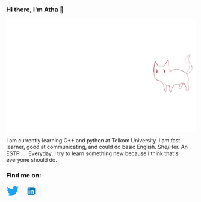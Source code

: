 ### Hi there, I'm Atha 👋

<a href="" target="blank"><img align="center" src="https://github.com/eursamajor/eursamajor/blob/8837061f7782f3f19032a62045c993ec5458e50f/Cat%20Animation%20by%20WhitePsych5%20on%20DeviantArt.gif" height="300" /></a>

I am currently learning C++ and python at Telkom University. I am fast learner, good at communicating, and could do basic English. She/Her. An ESTP..... Everyday, I try to learn something new because I think that's everyone should do.

### Find me on:
<p align="left">
<a href="https://twitter.com/ancientaIe" target="blank"><img align="center" src="https://github.com/eursamajor/eursamajor/blob/a20248ae0f609f3511ac38ace5f63bf2d8a6b6d1/R%20(1).png" title = "Twitter" alt="" height="30" /></a>
<a href="www.linkedin.com/in/eursamajor" target="blank"><img align="center" src="https://github.com/eursamajor/eursamajor/blob/a20248ae0f609f3511ac38ace5f63bf2d8a6b6d1/linkedin-n.png" title = "Twitter" alt="" height="30" /></a>
<!--
**eursamajor/eursamajor** is a ✨ _special_ ✨ repository because its `README.md` (this file) appears on your GitHub profile.

Here are some ideas to get you started:

- 🔭 I’m currently working on ...
- 🌱 I’m currently learning ...
- 👯 I’m looking to collaborate on ...
- 🤔 I’m looking for help with ...
- 💬 Ask me about ...
- 📫 How to reach me: ...
- 😄 Pronouns: ...
- ⚡ Fun fact: ...
-->
